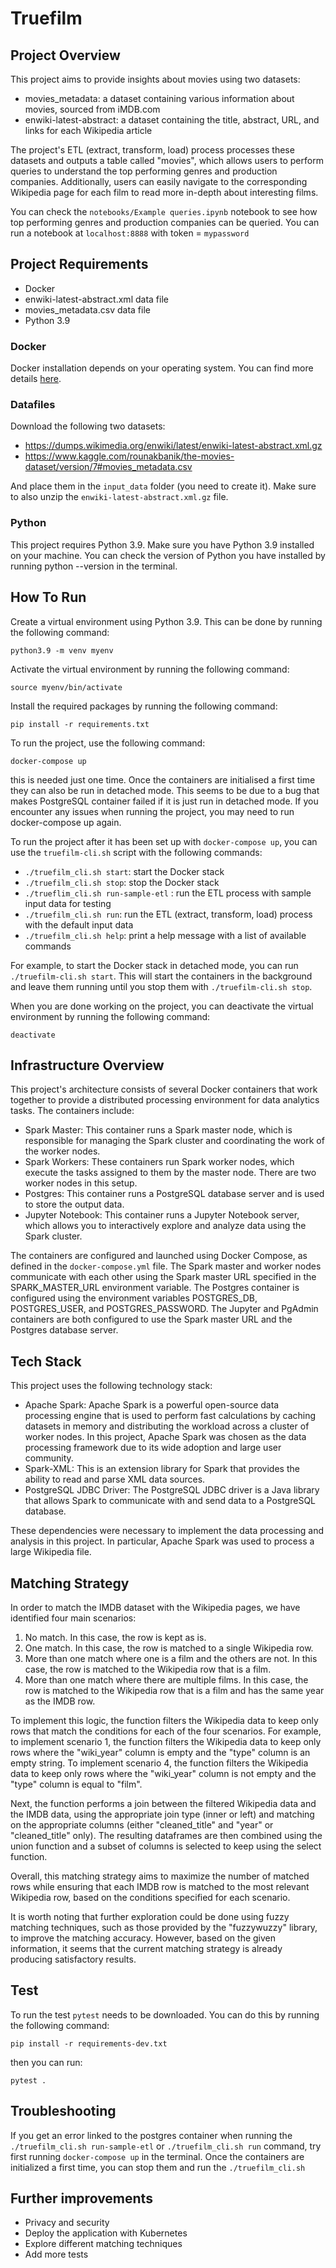 # Truefilm

## Project Overview
This project aims to provide insights about movies using two datasets:

- movies_metadata: a dataset containing various information about movies, sourced from iMDB.com
- enwiki-latest-abstract: a dataset containing the title, abstract, URL, and links for each Wikipedia article

The project's ETL (extract, transform, load) process processes these datasets and outputs a table called "movies", which allows users to perform queries to understand the top performing genres and production companies.
Additionally, users can easily navigate to the corresponding Wikipedia page for each film to read more in-depth about interesting films.

You can check the `notebooks/Example queries.ipynb` notebook to see how top performing genres and production companies can be queried.
You can run a notebook at `localhost:8888` with token = `mypassword`

## Project Requirements
- Docker
- enwiki-latest-abstract.xml data file
- movies_metadata.csv data file
- Python 3.9

### Docker
Docker installation depends on your operating system. You can find more details [here](https://docs.docker.com/get-docker/).

### Datafiles
Download the following two datasets:
- https://dumps.wikimedia.org/enwiki/latest/enwiki-latest-abstract.xml.gz 
- https://www.kaggle.com/rounakbanik/the-movies-dataset/version/7#movies_metadata.csv

And place them in the `input_data` folder (you need to create it). Make sure to also unzip the `enwiki-latest-abstract.xml.gz` file.

### Python
This project requires Python 3.9.
Make sure you have Python 3.9 installed on your machine. You can check the version of Python you have installed by running python --version in the terminal.

## How To Run
Create a virtual environment using Python 3.9. This can be done by running the following command:

```
python3.9 -m venv myenv
```

Activate the virtual environment by running the following command:
```
source myenv/bin/activate
```

Install the required packages by running the following command:

```
pip install -r requirements.txt
```

To run the project, use the following command:

`docker-compose up`

this is needed just one time. 
Once the containers are initialised a first time they can also be run in detached mode.
This seems to be due to a bug that makes PostgreSQL container failed if it is just run in detached mode.
If you encounter any issues when running the project, you may need to run docker-compose up again.


To run the project after it has been set up with `docker-compose up`, you can use the `truefilm-cli.sh` script with the following commands:

- `./truefilm_cli.sh start`: start the Docker stack
- `./truefilm_cli.sh stop`: stop the Docker stack
- `./trueflim_cli.sh run-sample-etl` : run the ETL process with sample input data for testing
- `./truefilm_cli.sh run`: run the ETL (extract, transform, load) process with the default input data
- `./truefilm_cli.sh help`: print a help message with a list of available commands

For example, to start the Docker stack in detached mode, you can run `./truefilm-cli.sh start`. This will start the containers in the background and leave them running until you stop them with `./truefilm-cli.sh stop`.


When you are done working on the project, you can deactivate the virtual environment by running the following command:

```
deactivate
```

## Infrastructure Overview

This project's architecture consists of several Docker containers that work together to provide a distributed processing environment for data analytics tasks. The containers include:

- Spark Master: This container runs a Spark master node, which is responsible for managing the Spark cluster and coordinating the work of the worker nodes.
- Spark Workers: These containers run Spark worker nodes, which execute the tasks assigned to them by the master node. There are two worker nodes in this setup.
- Postgres: This container runs a PostgreSQL database server and is used to store the output data.
- Jupyter Notebook: This container runs a Jupyter Notebook server, which allows you to interactively explore and analyze data using the Spark cluster.

The containers are configured and launched using Docker Compose, as defined in the `docker-compose.yml` file. 
The Spark master and worker nodes communicate with each other using the Spark master URL specified in the SPARK_MASTER_URL environment variable. The Postgres container is configured using the environment variables POSTGRES_DB, POSTGRES_USER, and POSTGRES_PASSWORD. The Jupyter and PgAdmin containers are both configured to use the Spark master URL and the Postgres database server.


## Tech Stack
This project uses the following technology stack:

- Apache Spark: Apache Spark is a powerful open-source data processing engine that is used to perform fast calculations by caching datasets in memory and distributing the workload across a cluster of worker nodes. In this project, Apache Spark was chosen as the data processing framework due to its wide adoption and large user community.
- Spark-XML: This is an extension library for Spark that provides the ability to read and parse XML data sources.
- PostgreSQL JDBC Driver: The PostgreSQL JDBC driver is a Java library that allows Spark to communicate with and send data to a PostgreSQL database.

These dependencies were necessary to implement the data processing and analysis in this project. In particular, Apache Spark was used to process a large Wikipedia file.


## Matching Strategy

In order to match the IMDB dataset with the Wikipedia pages, we have identified four main scenarios:

1. No match. In this case, the row is kept as is.
2. One match. In this case, the row is matched to a single Wikipedia row.
3. More than one match where one is a film and the others are not. In this case, the row is matched to the Wikipedia row that is a film.
4. More than one match where there are multiple films. In this case, the row is matched to the Wikipedia row that is a film and has the same year as the IMDB row. 

To implement this logic, the function filters the Wikipedia data to keep only rows that match the conditions for each of the four scenarios. For example, to implement scenario 1, the function filters the Wikipedia data to keep only rows where the "wiki_year" column is empty and the "type" column is an empty string. To implement scenario 4, the function filters the Wikipedia data to keep only rows where the "wiki_year" column is not empty and the "type" column is equal to "film".

Next, the function performs a join between the filtered Wikipedia data and the IMDB data, using the appropriate join type (inner or left) and matching on the appropriate columns (either "cleaned_title" and "year" or "cleaned_title" only). The resulting dataframes are then combined using the union function and a subset of columns is selected to keep using the select function.

Overall, this matching strategy aims to maximize the number of matched rows while ensuring that each IMDB row is matched to the most relevant Wikipedia row, based on the conditions specified for each scenario.

It is worth noting that further exploration could be done using fuzzy matching techniques, such as those provided by the "fuzzywuzzy" library, to improve the matching accuracy. However, based on the given information, it seems that the current matching strategy is already producing satisfactory results.



## Test
To run the test `pytest` needs to be downloaded. You can do this by running the following command:

```
pip install -r requirements-dev.txt
```
then you can run:

```pytest .```

## Troubleshooting
If you get an error linked to the postgres container when running the `./truefilm_cli.sh run-sample-etl` or `./truefilm_cli.sh run` command, try first running `docker-compose up` in the terminal.
Once the containers are initialized a first time, you can stop them and run the `./truefilm_cli.sh`

## Further improvements
- Privacy and security
- Deploy the application with Kubernetes
- Explore different matching techniques
- Add more tests

